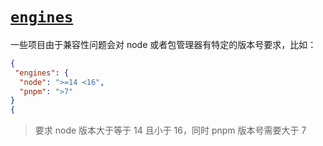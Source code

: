 # [`engines`]()

一些项目由于兼容性问题会对 node 或者包管理器有特定的版本号要求，比如：

```json
{
 "engines": {
  "node": ">=14 <16",
  "pnpm": ">7"
}
{
```

> 要求 node 版本大于等于 14 且小于 16，同时 pnpm 版本号需要大于 7
